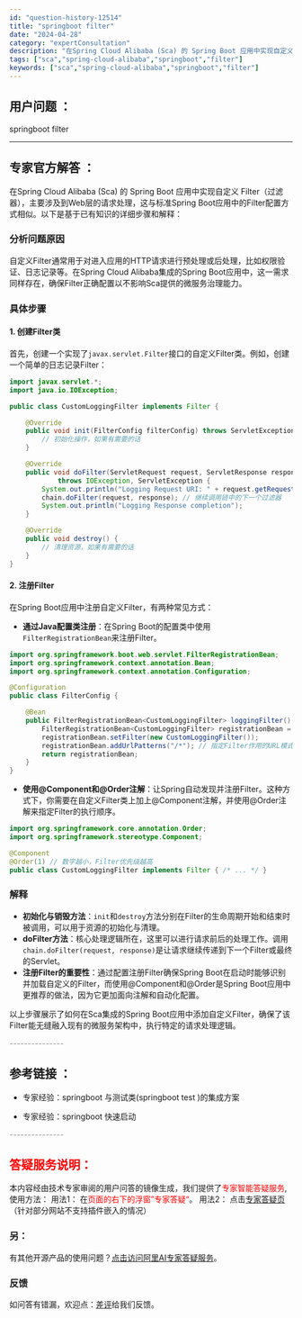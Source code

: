 ```yaml
---
id: "question-history-12514"
title: "springboot filter"
date: "2024-04-28"
category: "expertConsultation"
description: "在Spring Cloud Alibaba (Sca) 的 Spring Boot 应用中实现自定义 Filter（过滤器），主要涉及到Web层的请求处理，这与标准Spring Boot应用中的Filter配置方式相似。以下是基于已有知识的详细步骤和解释：### 分析问题原因自定义Filter通常用"
tags: ["sca","spring-cloud-alibaba","springboot","filter"]
keywords: ["sca","spring-cloud-alibaba","springboot","filter"]
---
```


## 用户问题 ： 
 springboot filter  

---------------
## 专家官方解答 ：

在Spring Cloud Alibaba (Sca) 的 Spring Boot 应用中实现自定义 Filter（过滤器），主要涉及到Web层的请求处理，这与标准Spring Boot应用中的Filter配置方式相似。以下是基于已有知识的详细步骤和解释：

### 分析问题原因
自定义Filter通常用于对进入应用的HTTP请求进行预处理或后处理，比如权限验证、日志记录等。在Spring Cloud Alibaba集成的Spring Boot应用中，这一需求同样存在，确保Filter正确配置以不影响Sca提供的微服务治理能力。

### 具体步骤

#### 1. 创建Filter类
首先，创建一个实现了`javax.servlet.Filter`接口的自定义Filter类。例如，创建一个简单的日志记录Filter：

```java
import javax.servlet.*;
import java.io.IOException;

public class CustomLoggingFilter implements Filter {

    @Override
    public void init(FilterConfig filterConfig) throws ServletException {
        // 初始化操作，如果有需要的话
    }

    @Override
    public void doFilter(ServletRequest request, ServletResponse response, FilterChain chain)
            throws IOException, ServletException {
        System.out.println("Logging Request URI: " + request.getRequestURI());
        chain.doFilter(request, response); // 继续调用链中的下一个过滤器
        System.out.println("Logging Response completion");
    }

    @Override
    public void destroy() {
        // 清理资源，如果有需要的话
    }
}
```

#### 2. 注册Filter
在Spring Boot应用中注册自定义Filter，有两种常见方式：

- **通过Java配置类注册**：在Spring Boot的配置类中使用`FilterRegistrationBean`来注册Filter。

```java
import org.springframework.boot.web.servlet.FilterRegistrationBean;
import org.springframework.context.annotation.Bean;
import org.springframework.context.annotation.Configuration;

@Configuration
public class FilterConfig {

    @Bean
    public FilterRegistrationBean<CustomLoggingFilter> loggingFilter() {
        FilterRegistrationBean<CustomLoggingFilter> registrationBean = new FilterRegistrationBean<>();
        registrationBean.setFilter(new CustomLoggingFilter());
        registrationBean.addUrlPatterns("/*"); // 指定Filter作用的URL模式
        return registrationBean;
    }
}
```

- **使用@Component和@Order注解**：让Spring自动发现并注册Filter。这种方式下，你需要在自定义Filter类上加上@Component注解，并使用@Order注解来指定Filter的执行顺序。

```java
import org.springframework.core.annotation.Order;
import org.springframework.stereotype.Component;

@Component
@Order(1) // 数字越小，Filter优先级越高
public class CustomLoggingFilter implements Filter { /* ... */ }
```

### 解释
- **初始化与销毁方法**：`init`和`destroy`方法分别在Filter的生命周期开始和结束时被调用，可以用于资源的初始化与清理。
- **doFilter方法**：核心处理逻辑所在，这里可以进行请求前后的处理工作。调用`chain.doFilter(request, response)`是让请求继续传递到下一个Filter或最终的Servlet。
- **注册Filter的重要性**：通过配置注册Filter确保Spring Boot在启动时能够识别并加载自定义的Filter，而使用@Component和@Order是Spring Boot应用中更推荐的做法，因为它更加面向注解和自动化配置。

以上步骤展示了如何在Sca集成的Spring Boot应用中添加自定义Filter，确保了该Filter能无缝融入现有的微服务架构中，执行特定的请求处理逻辑。


<font color="#949494">---------------</font> 


## 参考链接 ：

* 专家经验：springboot 与测试类(springboot test )的集成方案 
 
 * 专家经验：springboot 快速启动 


 <font color="#949494">---------------</font> 
 


## <font color="#FF0000">答疑服务说明：</font> 

本内容经由技术专家审阅的用户问答的镜像生成，我们提供了<font color="#FF0000">专家智能答疑服务</font>,使用方法：
用法1： 在<font color="#FF0000">页面的右下的浮窗”专家答疑“</font>。
用法2： 点击[专家答疑页](https://answer.opensource.alibaba.com/docs/intro)（针对部分网站不支持插件嵌入的情况）
### 另：


有其他开源产品的使用问题？[点击访问阿里AI专家答疑服务](https://answer.opensource.alibaba.com/docs/intro)。
### 反馈
如问答有错漏，欢迎点：[差评](https://ai.nacos.io/user/feedbackByEnhancerGradePOJOID?enhancerGradePOJOId=12607)给我们反馈。
